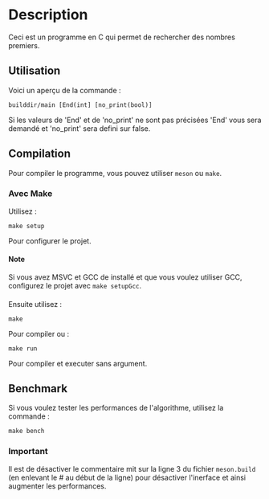 # Description
Ceci est un programme en C qui permet de rechercher des nombres premiers.
## Utilisation
Voici un aperçu de la commande :
```
builddir/main [End(int] [no_print(bool)]
```
Si les valeurs de 'End' et de 'no_print' ne sont pas précisées 'End' vous sera demandé et 'no_print' sera defini sur false.
## Compilation
Pour compiler le programme, vous pouvez utiliser `meson` ou `make`.
### Avec Make
Utilisez :
```
make setup
```
Pour configurer le projet. 
#### Note 
Si vous avez MSVC et GCC de installé et que vous voulez utiliser GCC, configurez le projet avec `make setupGcc`.
####
Ensuite utilisez :
```
make
```
Pour compiler ou :
```
make run
```
Pour compiler et executer sans argument.
## Benchmark
Si vous voulez tester les performances de l'algorithme, utilisez la commande :
```
make bench
```
### Important
Il est de désactiver le commentaire mit sur la ligne 3 du fichier `meson.build` (en enlevant le # au début de la ligne) pour désactiver l'inerface et ainsi augmenter les performances.
